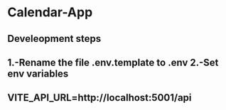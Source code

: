 # Calendar-App


## Develeopment steps

1.-Rename the file .env.template to .env
2.-Set env variables
---
VITE_API_URL=http://localhost:5001/api
---